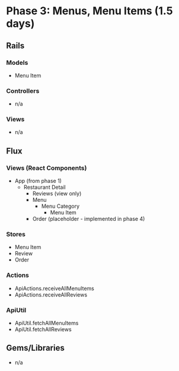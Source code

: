 # Phase 3: Menus, Menu Items (1.5 days)

## Rails
### Models
* Menu Item

### Controllers
* n/a

### Views
* n/a

## Flux
### Views (React Components)
* App (from phase 1)
  - Restaurant Detail
    - Reviews (view only)
    - Menu
      - Menu Category
        - Menu Item
    - Order (placeholder - implemented in phase 4)

### Stores
* Menu Item
* Review
* Order

### Actions
* ApiActions.receiveAllMenuItems
* ApiActions.receiveAllReviews

### ApiUtil
* ApiUtil.fetchAllMenuItems
* ApiUtil.fetchAllReviews

## Gems/Libraries
* n/a
